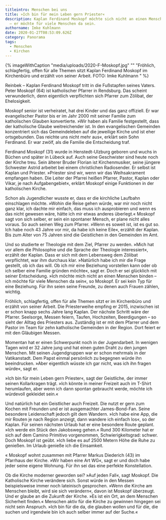 ```yaml
---
titleintro: Menschen bei uns
title: »Ich bin für mein Leben gern Priester«
description: Kaplan Ferdinand Moskopf möchte sich nicht an einen Menschen binden
  – er möchte für viele Menschen da sein.
authorname: Imke Kuhlmann
date: 2020-01-27T08:53:09.626Z
category: Panorama
tags:
  - Menschen
  - Kirchen
---
```

{% imageWithCaption "media/uploads/2020-F-Moskopf.jpg" "" "Fröhlich, schlagfertig, offen für alle Themen sitzt Kaplan Ferdinand Moskopf im Kirchenbüro und erzählt von seiner Arbeit. FOTO: Imke Kuhlmann   " %}


Reinbek – Kaplan Ferdinand Moskopf tritt in die Fußstapfen seines Vaters. Peter Moskopf (64) ist katholischer Pfarrer in Rendsburg. Das scheint verwunderlich, denn eigentlich verpflichten sich Pfarrer zum Zölibat, der Ehelosigkeit.


Moskopf senior ist verheiratet, hat drei Kinder und das ganz offiziell. Er war evangelischer Pastor bis er im Jahr 2000 mit seiner Familie zum katholischen Glauben konvertierte. »Wir haben als Familie festgestellt, dass der katholische Glaube weitreichender ist. In den evangelischen Gemeinden konzentriert sich das Gemeindeleben auf die jeweilige Kirche und ist eher ortsgebunden. Das reichte uns nicht mehr aus«, erklärt sein Sohn Ferdinand. Er war zwölf, als die Familie die Entscheidung traf.

Ferdinand Moskopf (31) wurde in Henstedt-Ulzburg geboren und wuchs in Büchen und später in Lübeck auf. Auch seine Geschwister sind heute noch der Kirche treu. Sein älterer Bruder Florian ist Kirchenmusiker, seine jüngere Schwester Astrid arbeitet bei einem christlichen Radiosender. Er selbst ist Kaplan und Priester. »Priester sind wir, wenn wir das Weihsakrament empfangen haben. Die Leiter der Pfarrei heißen Pfarrer, Pastor, Kaplan oder Vikar, je nach Aufgabengebiet«, erklärt Moskopf einige Funktionen in der katholischen Kirche. 


Schon als Jugendlicher wusste er, dass er die kirchliche Laufbahn einschlagen möchte. »Wohin die Reise gehen würde, war mir noch nicht ganz klar, ich dachte mir einfach, das muss ich ausprobieren und wenn es das nicht gewesen wäre, hätte ich mir etwas anderes überlegt.« Moskopf sagt von sich selber, er sein ein spontaner Mensch, er plane nicht alles voraus. So auch seinen Weg zum Pfarrer. »Wenn es soweit ist, ist es gut so. Ich habe noch 43 Jahre vor mir, da habe ich keine Eile«, erzählt der Kaplan. Bis zum Alter von 75 Jahren sind die Geistlichen in den Gemeinden im Amt.  


Und so studierte er Theologie mit dem Ziel, Pfarrer zu werden. »Mich hat vor allem die Philosophie und die Sprache der Theologie interessiert«, erzählt der Kaplan. Dass er sich mit dem Lebensweg dem Zölibat verpflichtet, war ihm durchaus klar. »Natürlich habe ich mir die Frage gestellt, ob ich das will. Ob ich mir eine Beziehung vorstellen kann oder ob ich selber eine Familie gründen möchte«, sagt er. Doch er sei glücklich mit seiner Entscheidung. »Ich möchte mich nicht an einen Menschen binden – ich möchte für viele Menschen da sein«, so Moskopf. Er sei kein Typ für eine Beziehung. Für ihn seien seine Freunde, zu denen auch Frauen zählen, wichtig.

Fröhlich, schlagfertig, offen für alle Themen sitzt er im Kirchenbüro und erzählt von seiner Arbeit. Die Priesterweihe empfing er 2015, inzwischen ist er schon knapp sechs Jahre lang Kaplan. Der nächste Schritt wäre der Pfarrer. Seelsorge, Messen feiern, Taufen, Hochzeiten, Beerdigungen – so sieht der Alltag des Priesters aus. Zuständig ist er mit dem Pfarrer und dem Pastor im Team für zehn katholische Gemeinden in der Region. Dort feiert er mit den Gläubigen Messen. 


Momentan hat er einen Schwerpunkt noch in der Jugendarbeit. In wenigen Tagen wird er 32 Jahre jung und hat  einen guten Draht zu den jungen Menschen. Mit seinen Jugendgruppen war er schon mehrmals in der Vatikanstadt. Dem Papst einmal persönlich zu begegnen würde ihn beeindrucken. »Aber eigentlich wüsste ich gar nicht, was ich ihn fragen würde«, sagt er. 


»Ich bin für mein Leben gern Priester«, sagt der Geistliche, der immer seinen Kollarkragen trägt. »Ich könnte in meiner Freizeit auch im T-Shirt herumlaufen, aber wenn ich dann spontan gebraucht werde, möchte ich würdevoll gekleidet sein.«

Und natürlich hat ein Geistlicher auch Freizeit. Die nutzt er gern zum Kochen mit Freunden und er ist ausgemachter James-Bond-Fan. Seine besondere Leidenschaft jedoch gilt dem Wandern. »Ich habe eine App, die mir Routen je nach Region anzeigt, dann wandere ich einfach los«, so der Kaplan. Für seinen nächsten Urlaub hat er eine besondere Route geplant. »Ich werde ein Stück den Jakobsweg gehen.« Rund 300 Kilometer hat er sich auf dem Camino Primitivo vorgenommen, Schwierigkeitsgrad: schwer. Doch Moskopf ist geübt. »Ich liebe es auf 2500 Metern Höhe die Ruhe zu genießen. Im Urlaub genieße ich die Einsamkeit.

«
Moskopf wohnt zusammen mit Pfarrer Markus Diederich (43) im Pfarrhaus der Kirche. »Wir haben eine Art WG«, sagt er und doch habe jeder seine eigene Wohnung. Für ihn sei das eine perfekte Konstellation. 

Ob die Kirche moderner geworden sei? »Auf jeden Fall«, sagt Moskopf. Die Katholische Kirche verändere sich. Sonst würde in den Messen beispielsweise immer noch lateinisch gesprochen. »Wenn die Kirche am Menschen bleibt, wird sie sich verändern«, davon ist Moskopf überzeugt. Und er glaube an die Zukunft der Kirche. »Es ist ein Ort, an dem Menschen Sicherheit finden.« Menschen aktiv für die Kirche zu gewinnen hingegen sei nicht sein Anspruch. »Ich bin für die da, die glauben wollen und für die, die suchen und irgendwie bin ich auch selber immer auf der Suche.«
